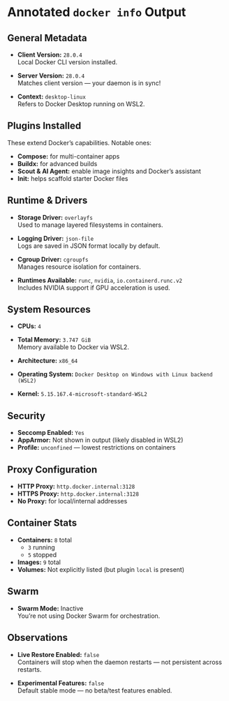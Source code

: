 # Annotated `docker info` Output

## General Metadata

- **Client Version:** `28.0.4`  
  Local Docker CLI version installed.

- **Server Version:** `28.0.4`  
  Matches client version — your daemon is in sync!

- **Context:** `desktop-linux`  
  Refers to Docker Desktop running on WSL2.

## Plugins Installed

These extend Docker’s capabilities. Notable ones:
- **Compose:** for multi-container apps
- **Buildx:** for advanced builds
- **Scout & AI Agent:** enable image insights and Docker’s assistant
- **Init:** helps scaffold starter Docker files

## Runtime & Drivers

- **Storage Driver:** `overlayfs`  
  Used to manage layered filesystems in containers.

- **Logging Driver:** `json-file`  
  Logs are saved in JSON format locally by default.

- **Cgroup Driver:** `cgroupfs`  
  Manages resource isolation for containers.

- **Runtimes Available:** `runc`, `nvidia`, `io.containerd.runc.v2`  
  Includes NVIDIA support if GPU acceleration is used.

## System Resources

- **CPUs:** `4`
- **Total Memory:** `3.747 GiB`  
  Memory available to Docker via WSL2.

- **Architecture:** `x86_64`
- **Operating System:** `Docker Desktop on Windows with Linux backend (WSL2)`
- **Kernel:** `5.15.167.4-microsoft-standard-WSL2`

## Security

- **Seccomp Enabled:** `Yes`
- **AppArmor:** Not shown in output (likely disabled in WSL2)
- **Profile:** `unconfined` — lowest restrictions on containers

## Proxy Configuration

- **HTTP Proxy:** `http.docker.internal:3128`
- **HTTPS Proxy:** `http.docker.internal:3128`
- **No Proxy:** for local/internal addresses

## Container Stats

- **Containers:** `8` total
    - `3` running
    - `5` stopped
- **Images:** `9` total
- **Volumes:** Not explicitly listed (but plugin `local` is present)

## Swarm

- **Swarm Mode:** Inactive  
  You’re not using Docker Swarm for orchestration.

## Observations

- **Live Restore Enabled:** `false`  
  Containers will stop when the daemon restarts — not persistent across restarts.

- **Experimental Features:** `false`  
  Default stable mode — no beta/test features enabled.

